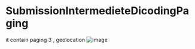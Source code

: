 # SubmissionIntermedieteDicodingPaging
it contain paging 3 , geolocation ![image](https://user-images.githubusercontent.com/88478103/236352490-6801297d-d46f-4ae6-8f4c-b2b00b12f9bf.png)

